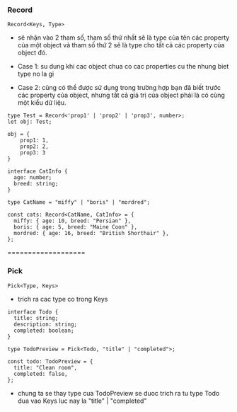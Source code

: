 ### Record

```
Record<Keys, Type>
```

- sẽ nhận vào 2 tham số, tham số thứ nhất sẽ là type của tên các property của một object và tham số thứ 2 sẽ là type cho tất cả các property của object đó.

- Case 1: su dung khi cac object chua co cac properties cu the nhung biet type no la gi

- Case 2: cũng có thể được sử dụng trong trường hợp bạn đã biết trước các property của object, nhưng tất cả giá trị của object phải là có cùng một kiểu dữ liệu.

```
type Test = Record<'prop1' | 'prop2' | 'prop3', number>;
let obj: Test;

obj = {
    prop1: 1,
    prop2: 2,
    prop3: 3
}
```

```
interface CatInfo {
  age: number;
  breed: string;
}

type CatName = "miffy" | "boris" | "mordred";

const cats: Record<CatName, CatInfo> = {
  miffy: { age: 10, breed: "Persian" },
  boris: { age: 5, breed: "Maine Coon" },
  mordred: { age: 16, breed: "British Shorthair" },
};

```

===================

### Pick

```
Pick<Type, Keys>
```

- trich ra cac type co trong Keys

```
interface Todo {
  title: string;
  description: string;
  completed: boolean;
}

type TodoPreview = Pick<Todo, "title" | "completed">;

const todo: TodoPreview = {
  title: "Clean room",
  completed: false,
};
```

- chung ta se thay type cua TodoPreview se duoc trich ra tu type Todo dua vao Keys luc nay la "title" | "completed"
